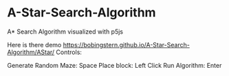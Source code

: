 # A-Star-Search-Algorithm
A* Search Algorithm visualized with p5js 

Here is there demo https://bobingstern.github.io/A-Star-Search-Algorithm/AStar/
Controls:

Generate Random Maze: Space
Place block: Left Click
Run Algorithm: Enter
